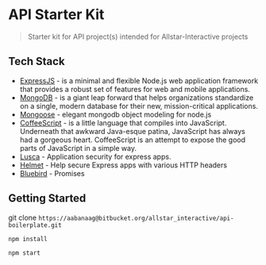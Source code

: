 # API Starter Kit #

> Starter kit for API project(s) intended for Allstar-Interactive projects

## Tech Stack ##

* [ExpressJS](http://expressjs.com/) - is a minimal and flexible Node.js web application framework that provides a robust set of features for web and mobile applications.
* [MongoDB](https://www.mongodb.com/) - is a giant leap forward that helps organizations standardize on a single, modern database for their new, mission-critical applications.
* [Mongoose](http://mongoosejs.com/) - elegant mongodb object modeling for node.js
* [CoffeeScript](http://coffeescript.org/) - is a little language that compiles into JavaScript. Underneath that awkward Java-esque patina, JavaScript has always had a gorgeous heart. CoffeeScript is an attempt to expose the good parts of JavaScript in a simple way.
* [Lusca](https://github.com/krakenjs/lusca) - Application security for express apps.
* [Helmet](https://github.com/helmetjs/helmet) - Help secure Express apps with various HTTP headers
* [Bluebird](http://bluebirdjs.com/docs/getting-started.html) - Promises

## Getting Started ##

git clone `https://aabanaag@bitbucket.org/allstar_interactive/api-boilerplate.git`

`npm install`

`npm start`